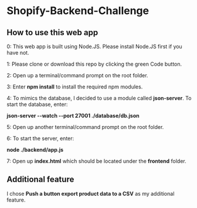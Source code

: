 # Shopify-Backend-Challenge

## How to use this web app
  0: This web app is built using Node.JS. Please install Node.JS first if you have not.
  
  
  1: Please clone or download this repo by clicking the green Code button.
  
  
  2: Open up a terminal/command prompt on the root folder.
  
 
  3: Enter **npm install** to install the required npm modules.
  
  
  4: To mimics the database, I decided to use a module called **json-server**.
     To start the database, enter: 
     
   **json-server --watch --port 27001 ./database/db.json**
   
  
  5: Open up another terminal/command prompt on the root folder.
  
   
  6: To start the server, enter: 
  
  **node ./backend/app.js**
  
  
  7: Open up **index.html** which should be located under the **frontend** folder. 
  
  
  ## Additional feature
  
   I chose **Push a button export product data to a CSV** as my additional feature.
